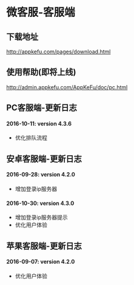 
# 微客服-客服端


## 下载地址

http://appkefu.com/pages/download.html



## 使用帮助(即将上线)

http://admin.appkefu.com/AppKeFu/doc/pc.html



## PC客服端-更新日志

#### 2016-10-11: version 4.3.6
* 优化排队流程



## 安卓客服端-更新日志

#### 2016-09-28: version 4.2.0
* 增加登录ip服务器
#### 2016-10-30: version 4.3.0
* 增加登录ip服务器提示
* 优化用户体验



## 苹果客服端-更新日志

#### 2016-09-07: version 4.2.0
* 优化用户体验




